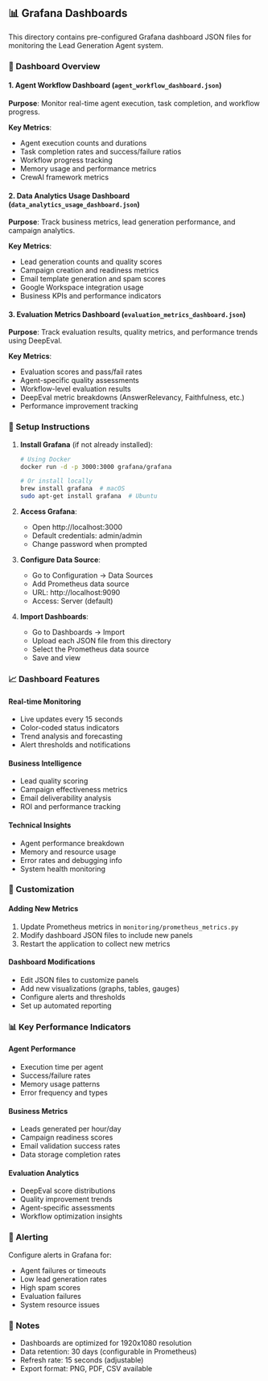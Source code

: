 ## 📊 Grafana Dashboards

This directory contains pre-configured Grafana dashboard JSON files for monitoring the Lead Generation Agent system.

### 🎯 Dashboard Overview

#### 1. **Agent Workflow Dashboard** (`agent_workflow_dashboard.json`)
**Purpose**: Monitor real-time agent execution, task completion, and workflow progress.

**Key Metrics**:
- Agent execution counts and durations
- Task completion rates and success/failure ratios
- Workflow progress tracking
- Memory usage and performance metrics
- CrewAI framework metrics

#### 2. **Data Analytics Usage Dashboard** (`data_analytics_usage_dashboard.json`)
**Purpose**: Track business metrics, lead generation performance, and campaign analytics.

**Key Metrics**:
- Lead generation counts and quality scores
- Campaign creation and readiness metrics
- Email template generation and spam scores
- Google Workspace integration usage
- Business KPIs and performance indicators

#### 3. **Evaluation Metrics Dashboard** (`evaluation_metrics_dashboard.json`)
**Purpose**: Track evaluation results, quality metrics, and performance trends using DeepEval.

**Key Metrics**:
- Evaluation scores and pass/fail rates
- Agent-specific quality assessments
- Workflow-level evaluation results
- DeepEval metric breakdowns (AnswerRelevancy, Faithfulness, etc.)
- Performance improvement tracking

### 🚀 Setup Instructions

1. **Install Grafana** (if not already installed):
   ```bash
   # Using Docker
   docker run -d -p 3000:3000 grafana/grafana
   
   # Or install locally
   brew install grafana  # macOS
   sudo apt-get install grafana  # Ubuntu
   ```

2. **Access Grafana**:
   - Open http://localhost:3000
   - Default credentials: admin/admin
   - Change password when prompted

3. **Configure Data Source**:
   - Go to Configuration → Data Sources
   - Add Prometheus data source
   - URL: http://localhost:9090
   - Access: Server (default)

4. **Import Dashboards**:
   - Go to Dashboards → Import
   - Upload each JSON file from this directory
   - Select the Prometheus data source
   - Save and view

### 📈 Dashboard Features

#### Real-time Monitoring
- Live updates every 15 seconds
- Color-coded status indicators
- Trend analysis and forecasting
- Alert thresholds and notifications

#### Business Intelligence
- Lead quality scoring
- Campaign effectiveness metrics
- Email deliverability analysis
- ROI and performance tracking

#### Technical Insights
- Agent performance breakdown
- Memory and resource usage
- Error rates and debugging info
- System health monitoring

### 🔧 Customization

#### Adding New Metrics
1. Update Prometheus metrics in `monitoring/prometheus_metrics.py`
2. Modify dashboard JSON files to include new panels
3. Restart the application to collect new metrics

#### Dashboard Modifications
- Edit JSON files to customize panels
- Add new visualizations (graphs, tables, gauges)
- Configure alerts and thresholds
- Set up automated reporting

### 📊 Key Performance Indicators

#### Agent Performance
- Execution time per agent
- Success/failure rates
- Memory usage patterns
- Error frequency and types

#### Business Metrics
- Leads generated per hour/day
- Campaign readiness scores
- Email validation success rates
- Data storage completion rates

#### Evaluation Analytics
- DeepEval score distributions
- Quality improvement trends
- Agent-specific assessments
- Workflow optimization insights

### 🚨 Alerting

Configure alerts in Grafana for:
- Agent failures or timeouts
- Low lead generation rates
- High spam scores
- Evaluation failures
- System resource issues

### 📝 Notes

- Dashboards are optimized for 1920x1080 resolution
- Data retention: 30 days (configurable in Prometheus)
- Refresh rate: 15 seconds (adjustable)
- Export format: PNG, PDF, CSV available 